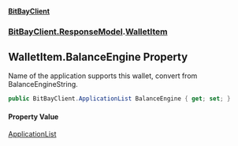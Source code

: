 #### [BitBayClient](./index.md 'index')
### [BitBayClient.ResponseModel](./BitBayClient-ResponseModel.md 'BitBayClient.ResponseModel').[WalletItem](./BitBayClient-ResponseModel-WalletItem.md 'BitBayClient.ResponseModel.WalletItem')
## WalletItem.BalanceEngine Property
Name of the application supports this wallet, convert from BalanceEngineString.  
```csharp
public BitBayClient.ApplicationList BalanceEngine { get; set; }
```
#### Property Value
[ApplicationList](./BitBayClient-ApplicationList.md 'BitBayClient.ApplicationList')  
